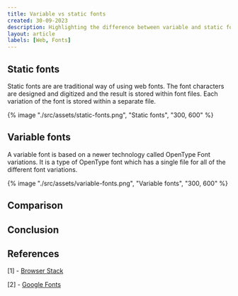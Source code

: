 ```yaml
---
title: Variable vs static fonts
created: 30-09-2023
description: Highlighting the difference between variable and static fonts
layout: article
labels: [Web, Fonts]
---
```


## Static fonts

Static fonts are are traditional way of using web fonts. The font characters are designed and digitized and the result is stored within font files. Each variation of the font is stored within a separate file.

{% image "./src/assets/static-fonts.png", "Static fonts", "300, 600" %}

## Variable fonts

A variable font is based on a newer technology called OpenType Font variations. It is a type of OpenType font which has a single file for all of the different font variations.

{% image "./src/assets/variable-fonts.png", "Variable fonts", "300, 600" %}

## Comparison

## Conclusion

## References

[1] - <a href="https://www.browserstack.com/guide/variable-fonts-vs-static-fonts#:~:text=Browser%20Compatibility%20Tests-,What%20are%20Static%20Fonts%3F,be%20used%20on%20the%20website" target="_blank" rel="noopener noreferrer">Browser Stack</a>

[2] - <a href="https://fonts.google.com/knowledge/using_variable_fonts_on_the_web/web_font_comparisons_variable_vs_static" target="_blank" rel="noopener noreferrer">Google Fonts</a>
